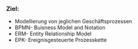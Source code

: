 ### Ziel:

- Modellierung von jeglichen Geschäftsprozessen
- BPMN- Buisness Model and Notation
- ERM- Entity Relationship Model
- EPK- Ereignisgesteuerte Prozesskette
